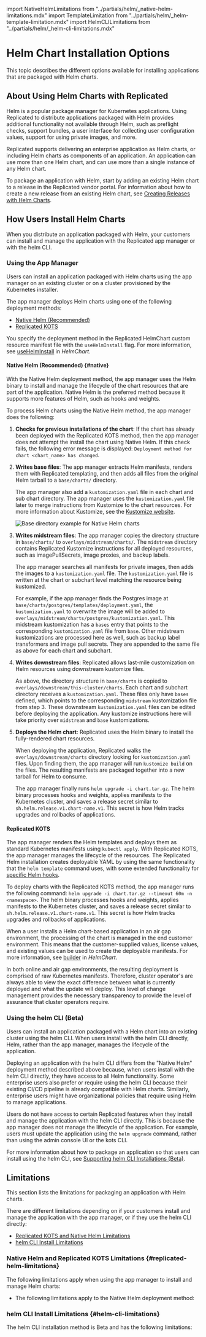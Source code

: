 import NativeHelmLimitations from "../partials/helm/_native-helm-limitations.mdx"
import TemplateLimitation from "../partials/helm/_helm-template-limitation.mdx"
import HelmCLILimitations from "../partials/helm/_helm-cli-limitations.mdx"

# Helm Chart Installation Options 

This topic describes the different options available for installing applications that are packaged with Helm charts.

## About Using Helm Charts with Replicated

Helm is a popular package manager for Kubernetes applications. Using Replicated to distribute applications packaged with Helm provides additional functionality not available through Helm, such as preflight checks, support bundles, a user interface for collecting user configuration values, support for using private images, and more.

Replicated supports delivering an enterprise application as Helm charts, or including Helm charts as components of an application. An application can use more than one Helm chart, and can use more than a single instance of any Helm chart.

To package an application with Helm, start by adding an existing Helm chart to a release in the Replicated vendor portal. For information about how to create a new release from an existing Helm chart, see [Creating Releases with Helm Charts](helm-release).

## How Users Install Helm Charts

When you distribute an application packaged with Helm, your customers can install and manage the application with the Replicated app manager or with the helm CLI.

### Using the App Manager

Users can install an application packaged with Helm charts using the app manager on an existing cluster or on a cluster provisioned by the Kubernetes installer.

The app manager deploys Helm charts using one of the following deployment methods:

* [Native Helm (Recommended)](#native)
* [Replicated KOTS](#replicated-kots)

You specify the deployment method in the Replicated HelmChart custom resource manifest file with the `useHelmInstall` flag. For more information, see [useHelmInstall](/reference/custom-resource-helmchart#usehelminstall) in _HelmChart_.
#### Native Helm (Recommended) {#native}

With the Native Helm deployment method, the app manager uses the Helm binary to install and manage the lifecycle of the chart resources that are part of the application. Native Helm is the preferred method because it supports more features of Helm, such as hooks and weights.

To process Helm charts using the Native Helm method, the app manager does the following:

1. **Checks for previous installations of the chart**: If the chart has already been deployed with the Replicated KOTS method, then the app manager does not attempt the install the chart using Native Helm. If this check fails, the following error message is displayed: `Deployment method for chart <chart_name> has changed`.

1. **Writes base files**:  The app manager extracts Helm manifests, renders them with Replicated templating, and then adds all files from the original Helm tarball to a `base/charts/` directory.

   The app manager also add a `kustomization.yaml` file in each chart and sub chart directory. The app manager uses the `kustomization.yaml` file later to merge instructions from Kustomize to the chart resources. For more information about Kustomize, see the [Kustomize website](https://kustomize.io).

   ![Base directory example for Native Helm charts](/images/native-helm-base.png)

1. **Writes midstream files**: The app manager copies the directory structure in `base/charts/` to `overlays/midstream/charts/`. The `midstream` directory contains Replicated Kustomize instructions for all deployed resources, such as imagePullSecrets, image proxies, and backup labels.
   
   The app manager searches all manifests for private images, then adds the images to a `kustomization.yaml` file. The `kustomization.yaml` file is written at the chart or subchart level matching the resource being kustomized.
   
   For example, if the app manager finds the Postgres image at `base/charts/postgres/templates/deployment.yaml`, the `kustomization.yaml` to overwrite the image will be added to `overlays/midstream/charts/postgres/kustomization.yaml`. This midstream kustomization has a `bases` entry that points to the corresponding `kustomization.yaml` file from `base`. Other midstream kustomizations are processed here as well, such as backup label transformers and image pull secrets. They are appended to the same file as above for each chart and subchart.

1. **Writes downstream files**: Replicated allows last-mile customization on Helm resources using downstream kustomize files.

   As above, the directory structure in `base/charts` is copied to `overlays/downstream/this-cluster/charts`. Each chart and subchart directory receives a `kustomization.yaml`. These files only have `bases` defined, which points to the corresponding `midstream` kustomization file from step 3. These downstream `kustomization.yaml` files can be edited before deploying the application. Any kustomize instructions here will take priority over `midstream` and `base` kustomizations.

1. **Deploys the Helm chart**: Replicated uses the Helm binary to install the fully-rendered chart resources.

   When deploying the application, Replicated walks the `overlays/downstream/charts` directory looking for `kustomization.yaml` files. Upon finding them, the app manager will run `kustomize build` on the files. The resulting manifests are packaged together into a new tarball for Helm to consume.

   The app manager finally runs `helm upgrade -i chart.tar.gz`. The helm binary processes hooks and weights, applies manifests to the Kubernetes cluster, and saves a release secret similar to `sh.helm.release.v1.chart-name.v1`. This secret is how Helm tracks upgrades and rollbacks of applications.
#### Replicated KOTS

The app manager renders the Helm templates and deploys them as standard Kubernetes manifests using `kubectl apply`. With Replicated KOTS, the app manager manages the lifecycle of the resources. The Replicated Helm installation creates deployable YAML by using the same functionality that the `helm template` command uses, with some extended functionality for [specific Helm hooks](packaging-cleaning-up-jobs#helm-charts).

To deploy charts with the Replicated KOTS method, the app manager runs the following command: `helm upgrade -i chart.tar.gz --timeout 60m -n <namespace>`. The helm binary processes hooks and weights, applies manifests to the Kubernetes cluster, and saves a release secret similar to `sh.helm.release.v1.chart-name.v1`. This secret is how Helm tracks upgrades and rollbacks of applications.

When a user installs a Helm chart-based application in an air gap environment, the processing of the chart is managed in the end customer environment. This means that the customer-supplied values, license values, and existing values can be used to create the deployable manifests. For more information, see [builder](/reference/custom-resource-helmchart#builder) in _HelmChart_.

In both online and air gap environments, the resulting deployment is comprised of raw Kubernetes manifests. Therefore, cluster operator's are always able to view the exact difference between what is currently deployed and what the update will deploy. This level of change management provides the necessary transparency to provide the level of assurance that cluster operators require.
### Using the helm CLI (Beta)

Users can install an application packaged with a Helm chart into an existing cluster using the helm CLI. When users install with the helm CLI directly, Helm, rather than the app manager, manages the lifecycle of the application.

Deploying an application with the helm CLI differs from the "Native Helm" deployment method described above because, when users install with the helm CLI directly, they have access to all Helm functionality. Some enterprise users also prefer or require using the helm CLI because their existing CI/CD pipeline is already compatible with Helm charts. Similarly, enterprise users might have organizational policies that require using Helm to manage applications.

Users do not have access to certain Replicated features when they install and manage the application with the helm CLI directly. This is because the app manager does not manage the lifecycle of the application. For example, users must update the application using the `helm upgrade` command, rather than using the admin console UI or the kots CLI.

For more information about how to package an application so that users can install using the helm CLI, see [Supporting helm CLI Installations (Beta)](helm-install).

## Limitations

This section lists the limitations for packaging an application with Helm charts.

There are different limitations depending on if your customers install and manage the application with the app manager, or if they use the helm CLI directly:

* [Replicated KOTS and Native Helm Limitations](#replicated-helm-limitations)
* [helm CLI Install Limitations](#helm-cli-limitations)

### Native Helm and Replicated KOTS Limitations {#replicated-helm-limitations}

The following limitations apply when using the app manager to install and manage Helm charts:

<TemplateLimitation/>

* The following limitations apply to the Native Helm deployment method:

  <NativeHelmLimitations/>

### helm CLI Install Limitations {#helm-cli-limitations}

The helm CLI installation method is Beta and has the following limitations:

<HelmCLILimitations/>